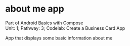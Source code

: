 # about me app

Part of Android Basics with Compose    
Unit: 1; Pathway: 3; Codelab: Create a Business Card App     

App that displays some basic information about me
